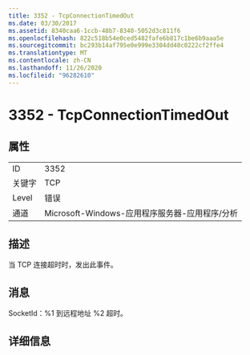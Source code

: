 ```yaml
---
title: 3352 - TcpConnectionTimedOut
ms.date: 03/30/2017
ms.assetid: 8340caa6-1ccb-48b7-8340-5052d3c811f6
ms.openlocfilehash: 822c518b54e0ced5482fafe6b817c1be6b9aaa5e
ms.sourcegitcommit: bc293b14af795e0e999e3304dd40c0222cf2ffe4
ms.translationtype: MT
ms.contentlocale: zh-CN
ms.lasthandoff: 11/26/2020
ms.locfileid: "96282610"
---
```

# <a name="3352---tcpconnectiontimedout"></a>3352 - TcpConnectionTimedOut

## <a name="properties"></a>属性  
  
|||  
|-|-|  
|ID|3352|  
|关键字|TCP|  
|Level|错误|  
|通道|Microsoft-Windows-应用程序服务器-应用程序/分析|  
  
## <a name="description"></a>描述  

 当 TCP 连接超时时，发出此事件。  
  
## <a name="message"></a>消息  

 SocketId：%1 到远程地址 %2 超时。  
  
## <a name="details"></a>详细信息
